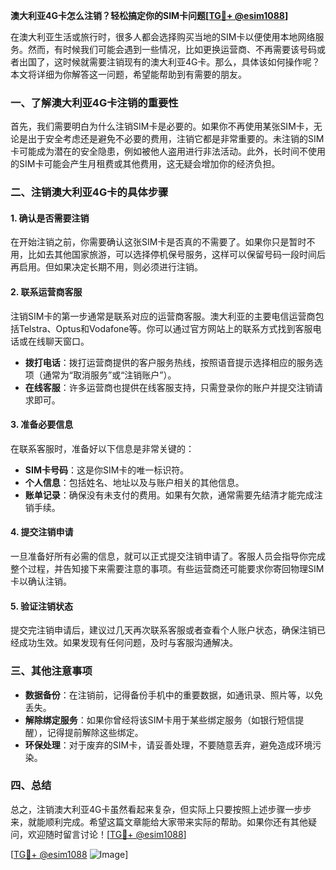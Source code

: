 **澳大利亚4G卡怎么注销？轻松搞定你的SIM卡问题[[TG💪+ @esim1088](https://t.me/s/esim1088)]**

在澳大利亚生活或旅行时，很多人都会选择购买当地的SIM卡以便使用本地网络服务。然而，有时候我们可能会遇到一些情况，比如更换运营商、不再需要该号码或者出国了，这时候就需要注销现有的澳大利亚4G卡。那么，具体该如何操作呢？本文将详细为你解答这一问题，希望能帮助到有需要的朋友。

### 一、了解澳大利亚4G卡注销的重要性

首先，我们需要明白为什么注销SIM卡是必要的。如果你不再使用某张SIM卡，无论是出于安全考虑还是避免不必要的费用，注销它都是非常重要的。未注销的SIM卡可能成为潜在的安全隐患，例如被他人盗用进行非法活动。此外，长时间不使用的SIM卡可能会产生月租费或其他费用，这无疑会增加你的经济负担。

### 二、注销澳大利亚4G卡的具体步骤

#### 1. 确认是否需要注销
在开始注销之前，你需要确认这张SIM卡是否真的不需要了。如果你只是暂时不用，比如去其他国家旅游，可以选择停机保号服务，这样可以保留号码一段时间后再启用。但如果决定长期不用，则必须进行注销。

#### 2. 联系运营商客服
注销SIM卡的第一步通常是联系对应的运营商客服。澳大利亚的主要电信运营商包括Telstra、Optus和Vodafone等。你可以通过官方网站上的联系方式找到客服电话或在线聊天窗口。

- **拨打电话**：拨打运营商提供的客户服务热线，按照语音提示选择相应的服务选项（通常为“取消服务”或“注销账户”）。
- **在线客服**：许多运营商也提供在线客服支持，只需登录你的账户并提交注销请求即可。

#### 3. 准备必要信息
在联系客服时，准备好以下信息是非常关键的：
- **SIM卡号码**：这是你SIM卡的唯一标识符。
- **个人信息**：包括姓名、地址以及与账户相关的其他信息。
- **账单记录**：确保没有未支付的费用。如果有欠款，通常需要先结清才能完成注销手续。

#### 4. 提交注销申请
一旦准备好所有必需的信息，就可以正式提交注销申请了。客服人员会指导你完成整个过程，并告知接下来需要注意的事项。有些运营商还可能要求你寄回物理SIM卡以确认注销。

#### 5. 验证注销状态
提交完注销申请后，建议过几天再次联系客服或者查看个人账户状态，确保注销已经成功生效。如果发现有任何问题，及时与客服沟通解决。

### 三、其他注意事项

- **数据备份**：在注销前，记得备份手机中的重要数据，如通讯录、照片等，以免丢失。
- **解除绑定服务**：如果你曾经将该SIM卡用于某些绑定服务（如银行短信提醒），记得提前解除这些绑定。
- **环保处理**：对于废弃的SIM卡，请妥善处理，不要随意丢弃，避免造成环境污染。

### 四、总结

总之，注销澳大利亚4G卡虽然看起来复杂，但实际上只要按照上述步骤一步步来，就能顺利完成。希望这篇文章能给大家带来实际的帮助。如果你还有其他疑问，欢迎随时留言讨论！[[TG💪+ @esim1088](https://t.me/s/esim1088)]

[[TG💪+ @esim1088](https://t.me/s/esim1088) ![Image](https://i.postimg.cc/4NQfJmqS/Snipaste-2025-05-13-00-14-12.png)]